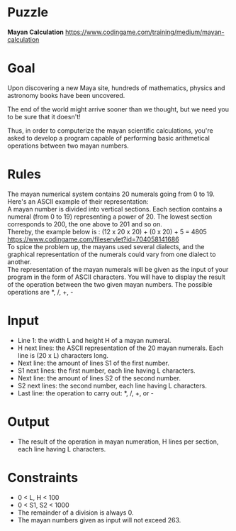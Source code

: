 # Puzzle
**Mayan Calculation** https://www.codingame.com/training/medium/mayan-calculation

# Goal
Upon discovering a new Maya site, hundreds of mathematics, physics and astronomy books have been uncovered.

The end of the world might arrive sooner than we thought, but we need you to be sure that it doesn't!

Thus, in order to computerize the mayan scientific calculations, you're asked to develop a program capable of performing basic arithmetical operations between two mayan numbers.
  
# Rules
The mayan numerical system contains 20 numerals going from 0 to 19. Here's an ASCII example of their representation:  
A mayan number is divided into vertical sections. Each section contains a numeral (from 0 to 19) representing a power of 20. The lowest section corresponds to 200, the one above to 201 and so on.  
Thereby, the example below is : (12 x 20 x 20) + (0 x 20) + 5 = 4805  
https://www.codingame.com/fileservlet?id=704058141686  
To spice the problem up, the mayans used several dialects, and the graphical representation of the numerals could vary from one dialect to another.  
The representation of the mayan numerals will be given as the input of your program in the form of ASCII characters. You will have to display the result of the operation between the two given mayan numbers.  The possible operations are *, /, +, -


# Input
* Line 1: the width L and height H of a mayan numeral.
* H next lines: the ASCII representation of the 20 mayan numerals. Each line is (20 x L) characters long.
* Next line: the amount of lines S1 of the first number.
* S1 next lines: the first number, each line having L characters.
* Next line: the amount of lines S2 of the second number.
* S2 next lines: the second number, each line having L characters.
* Last line: the operation to carry out: *, /, +, or -

# Output
* The result of the operation in mayan numeration, H lines per section, each line having L characters.

# Constraints
* 0 < L, H < 100
* 0 < S1, S2 < 1000
* The remainder of a division is always 0.
* The mayan numbers given as input will not exceed 263.

